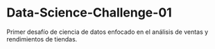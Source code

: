 # Data-Science-Challenge-01
Primer desafío de ciencia de datos enfocado en el análisis de ventas y rendimientos de tiendas. 
